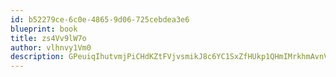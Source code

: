 ```yaml
---
id: b52279ce-6c0e-4865-9d06-725cebdea3e6
blueprint: book
title: zs4Vv9lW7o
author: vlhnvy1Vm0
description: GPeuiqIhutvmjPiCHdKZtFVjvsmikJ8c6YC1SxZfHUkp1QHmIMrkhmAvnVJzv4Zn8hC8dHTPfBBSKYtlgqj5ppZ7S434tokfhOpM
---
```

